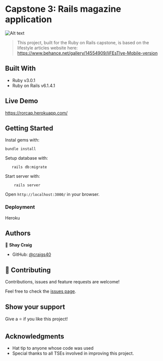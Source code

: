 # Capstone 3: Rails magazine application

![Alt text](/app/assets/images/capp3.PNG)

> This project, built for the Ruby on Rails capstone, is based on the lifestyle articles website here: https://www.behance.net/gallery/14554909/liFEsTlye-Mobile-version

## Built With

- Ruby v3.0.1
- Ruby on Rails v6.1.4.1

## Live Demo

https://rorcap.herokuapp.com/

## Getting Started

Instal gems with:

```
bundle install
```

Setup database with:

```
   rails db:migrate
```

Start server with:

```
    rails server
```

Open `http://localhost:3000/` in your browser.

### Deployment

Heroku


## Authors

👤 **Shay Craig**

- GitHub: [@craigs40](https://github.com/craigs40)

## 🤝 Contributing

Contributions, issues and feature requests are welcome!

Feel free to check the [issues page](issues/).

## Show your support

Give a ⭐️ if you like this project!

## Acknowledgments

- Hat tip to anyone whose code was used
- Special thanks to all TSEs involved in improving this project.
